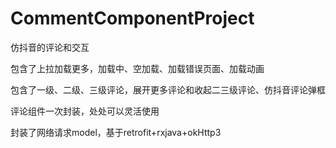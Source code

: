 # CommentComponentProject
仿抖音的评论和交互

包含了上拉加载更多，加载中、空加载、加载错误页面、加载动画

包含了一级、二级、三级评论，展开更多评论和收起二三级评论、仿抖音评论弹框

评论组件一次封装，处处可以灵活使用

封装了网络请求model，基于retrofit+rxjava+okHttp3
